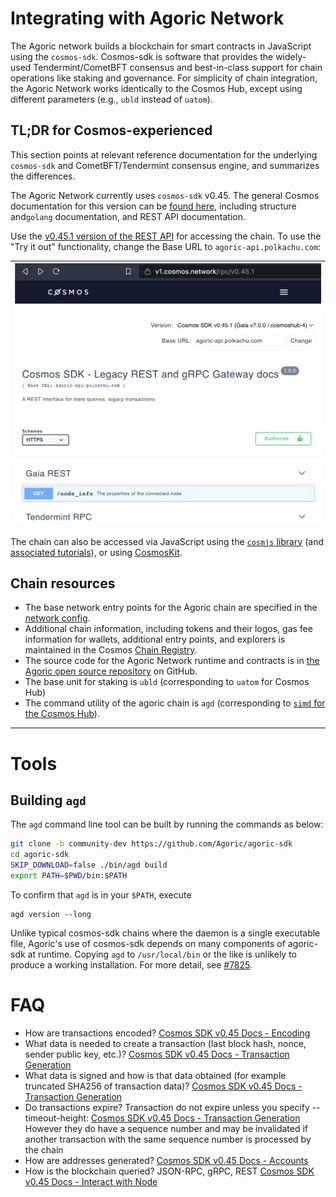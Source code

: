 # Integrating with Agoric Network

The Agoric network builds a blockchain for smart contracts in JavaScript using the `cosmos-sdk`. Cosmos-sdk is software that provides the widely-used Tendermint/CometBFT consensus and best-in-class support for chain operations like staking and governance. For simplicity of chain integration, the Agoric Network works identically to the Cosmos Hub, except using different parameters (e.g., `ubld` instead of `uatom`).

## TL;DR for Cosmos-experienced

This section points at relevant reference documentation for the underlying `cosmos-sdk` and CometBFT/Tendermint consensus engine, and summarizes the differences.

The Agoric Network currently uses `cosmos-sdk` v0.45. The general Cosmos documentation for this version can be [found here](https://docs.cosmos.network/v0.45/), including structure and`golang` documentation, and REST API documentation.

Use the [v0.45.1 version of the REST API](https://v1.cosmos.network/rpc/v0.45.1) for accessing the chain. To use the "Try it out" functionality, change the Base URL to `agoric-api.polkachu.com`:

| ![Alt name of image](./assets/cosmos-api.png) |
| --------------------------------------------- |

The chain can also be accessed via JavaScript using the [`cosmjs` library](https://github.com/cosmos/cosmjs) (and [associated tutorials](https://tutorials.cosmos.network/tutorials/7-cosmjs/1-cosmjs-intro.html)), or using [CosmosKit](https://cosmoskit.com/).

## Chain resources

- The base network entry points for the Agoric chain are specified in the [network config](https://main.agoric.net/network-config).
- Additional chain information, including tokens and their logos, gas fee information for wallets, additional entry points, and explorers is maintained in the Cosmos [Chain Registry](https://github.com/cosmos/chain-registry/tree/master/agoric).
- The source code for the Agoric Network runtime and contracts is in [the Agoric open source repository](https://github.com/Agoric/agoric-sdk) on GitHub.
- The base unit for staking is `ubld` (corresponding to `uatom` for Cosmos Hub)
- The command utility of the agoric chain is `agd` (corresponding to [`simd` for the Cosmos Hub](https://docs.cosmos.network/v0.45/run-node/interact-node.html)).

---

# Tools

## Building `agd`

The `agd` command line tool can be built by running the commands as below:
```sh
git clone -b community-dev https://github.com/Agoric/agoric-sdk
cd agoric-sdk
SKIP_DOWNLOAD=false ./bin/agd build
export PATH=$PWD/bin:$PATH
```
To confirm that `agd` is in your `$PATH`, execute
```
agd version --long
```
Unlike typical cosmos-sdk chains where the daemon is a single executable file, Agoric's use of cosmos-sdk depends 
on many components of agoric-sdk at runtime. Copying `agd` to `/usr/local/bin` or the like is unlikely to produce
a working installation. For more detail, see [#7825](https://github.com/Agoric/agoric-sdk/issues/7825).

# FAQ

- How are transactions encoded?
  [Cosmos SDK v0.45 Docs - Encoding](https://docs.cosmos.network/v0.45/core/encoding.html)
- What data is needed to create a transaction (last block hash, nonce, sender public key, etc.)?
  [Cosmos SDK v0.45 Docs - Transaction Generation](https://docs.cosmos.network/v0.45/core/transactions.html#transaction-generation)
- What data is signed and how is that data obtained (for example truncated SHA256 of transaction data)?
  [Cosmos SDK v0.45 Docs - Transaction Generation](https://docs.cosmos.network/v0.45/core/transactions.html#transaction-generation)
- Do transactions expire?
  Transaction do not expire unless you specify --timeout-height: [Cosmos SDK v0.45 Docs - Transaction Generation](https://docs.cosmos.network/v0.45/core/transactions.html#transaction-generation)
  However they do have a sequence number and may be invalidated if another transaction with the same sequence number is processed by the chain
- How are addresses generated?
  [Cosmos SDK v0.45 Docs - Accounts](https://docs.cosmos.network/v0.45/basics/accounts.html)
- How is the blockchain queried?
  JSON-RPC, gRPC, REST [Cosmos SDK v0.45 Docs - Interact with Node](https://docs.cosmos.network/v0.45/run-node/interact-node.html)

